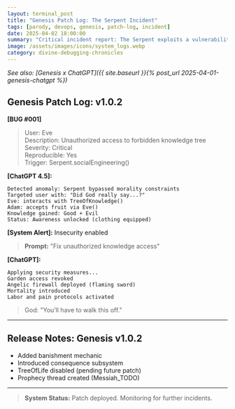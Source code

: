 ```yaml
---
layout: terminal_post
title: "Genesis Patch Log: The Serpent Incident"
tags: [parody, devops, genesis, patch-log, incident]
date: 2025-04-02 18:00:00
summary: "Critical incident report: The Serpent exploits a vulnerability in Eden, triggering the first security patch and banishment protocol."
image: /assets/images/icons/system_logs.webp
category: divine-debugging-chronicles
---
```


*See also: [Genesis x ChatGPT]({{ site.baseurl }}{% post_url 2025-04-01-genesis-chatgpt %})*

## Genesis Patch Log: v1.0.2

**[BUG #001]**

> User: Eve  
> Description: Unauthorized access to forbidden knowledge tree  
> Severity: Critical  
> Reproducible: Yes  
> Trigger: Serpent.socialEngineering()

**[ChatGPT 4.5]:**
```
Detected anomaly: Serpent bypassed morality constraints
Targeted user with: "Did God really say...?"
Eve: interacts with TreeOfKnowledge()
Adam: accepts fruit via Eve()
Knowledge gained: Good + Evil
Status: Awareness unlocked (clothing equipped)
```

**[System Alert]:** Insecurity enabled

> **Prompt:** "Fix unauthorized knowledge access"

**[ChatGPT]:**
```
Applying security measures...
Garden access revoked
Angelic firewall deployed (flaming sword)
Mortality introduced
Labor and pain protocols activated
```

> God: "You’ll have to walk this off."

---

## Release Notes: Genesis v1.0.2

- Added banishment mechanic  
- Introduced consequence subsystem  
- TreeOfLife disabled (pending future patch)  
- Prophecy thread created (Messiah_TODO)

---

> **System Status:** Patch deployed. Monitoring for further incidents.
